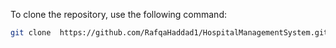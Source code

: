 To clone the repository, use the following command:

```bash
git clone  https://github.com/RafqaHaddad1/HospitalManagementSystem.git
```

